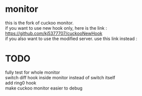 monitor
=======

this is the fork of cuckoo monitor.  
if you want to use new hook only, here is the link : https://github.com/kj5377707/cuckooNewHook  
if you also want to use the modified server. use this link instead :     

# TODO
fully test for whole monitor  
switch diff hook inside monitor instead of switch itself  
add ring0 hook  
make cuckoo monitor easier to debug  

